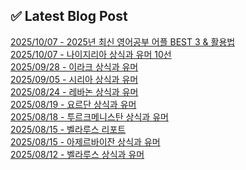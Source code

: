 
## ✅ Latest Blog Post
 
[2025/10/07 - 2025년 최신 영어공부 어플 BEST 3 &amp; 활용법](https://3hongstore.tistory.com/402) <br/>
[2025/10/07 - 나이지리아 상식과 유머 10선](https://3hongstore.tistory.com/401) <br/>
[2025/09/28 - 이라크 상식과 유머](https://3hongstore.tistory.com/400) <br/>
[2025/09/05 - 시리아 상식과 유머](https://3hongstore.tistory.com/399) <br/>
[2025/08/24 - 레바논 상식과 유머](https://3hongstore.tistory.com/398) <br/>
[2025/08/19 - 요르단 상식과 유머](https://3hongstore.tistory.com/397) <br/>
[2025/08/18 - 투르크메니스탄 상식과 유머](https://3hongstore.tistory.com/396) <br/>
[2025/08/15 - 벨라루스 리포트](https://3hongstore.tistory.com/395) <br/>
[2025/08/15 - 아제르바이잔 상식과 유머](https://3hongstore.tistory.com/394) <br/>
[2025/08/12 - 벨라루스 상식과 유머](https://3hongstore.tistory.com/393) <br/>
